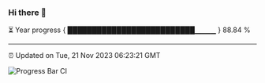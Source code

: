 ### Hi there 👋

⏳ Year progress { ██████████████████████████▁▁▁▁ } 88.84 %

---

⏰ Updated on Tue, 21 Nov 2023 06:23:21 GMT

![Progress Bar CI](https://github.com/ZhaoGui/ZhaoGui/workflows/Progress%20Bar%20CI/badge.svg)
